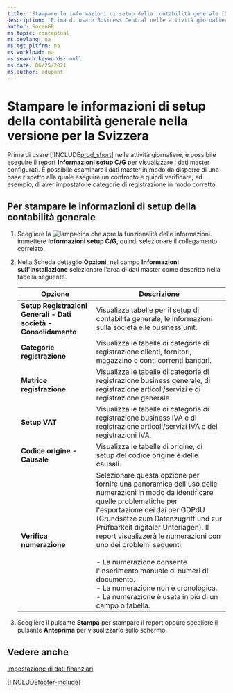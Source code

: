 ```yaml
---
title: 'Stampare le informazioni di setup della contabilità generale [CH]'
description: 'Prima di usare Business Central nelle attività giornaliere, è possibile eseguire il report Informazioni setup C/G per visualizzare i dati master configurati.'
author: SorenGP
ms.topic: conceptual
ms.devlang: na
ms.tgt_pltfrm: na
ms.workload: na
ms.search.keywords: null
ms.date: 06/25/2021
ms.author: edupont
---
```

# Stampare le informazioni di setup della contabilità generale nella versione per la Svizzera
Prima di usare [!INCLUDE[prod_short](../../includes/prod_short.md)] nelle attività giornaliere, è possibile eseguire il report **Informazioni setup C/G** per visualizzare i dati master configurati. È possibile esaminare i dati master in modo da disporre di una base rispetto alla quale eseguire un confronto e quindi verificare, ad esempio, di aver impostato le categorie di registrazione in modo corretto.  

## Per stampare le informazioni di setup della contabilità generale  

1.  Scegliere la ![lampadina che apre la funzionalità delle informazioni.](../../media/ui-search/search_small.png "Informazioni sull'operazione che si desidera eseguire") immettere **Informazioni setup C/G**, quindi selezionare il collegamento correlato.  
2.  Nella Scheda dettaglio **Opzioni**, nel campo **Informazioni sull'installazione** selezionare l'area di dati master come descritto nella tabella seguente.  

    |Opzione|Descrizione|  
    |-------------------------------------|---------------------------------------|  
    |**Setup Registrazioni Generali - Dati società - Consolidamento**|Visualizza tabelle per il setup di contabilità generale, le informazioni sulla società e le business unit.|  
    |**Categorie registrazione**|Visualizza le tabelle di categorie di registrazione clienti, fornitori, magazzino e conti correnti bancari.|  
    |**Matrice registrazione**|Visualizza le tabelle di categorie di registrazione business generale, di registrazione articoli/servizi e di registrazione generale.|  
    |**Setup VAT**|Visualizza le tabelle di categorie di registrazione business IVA e di registrazione articoli/servizi IVA e del registrazioni IVA.|  
    |**Codice origine - Causale**|Visualizza le tabelle di origine, di setup del codice origine e delle causali.|  
    |**Verifica numerazione**|Selezionare questa opzione per fornire una panoramica dell'uso delle numerazioni in modo da identificare quelle problematiche per l'esportazione dei dai per GDPdU (Grundsätze zum Datenzugriff und zur Prüfbarkeit digitaler Unterlagen). Il report visualizzerà le numerazioni con uno dei problemi seguenti:<br /><br /> -   La numerazione consente l'inserimento manuale di numeri di documento.<br />-   La numerazione non è cronologica.<br />-   La numerazione è usata in più di un campo o tabella.|  

3.  Scegliere il pulsante **Stampa** per stampare il report oppure scegliere il pulsante **Anteprima** per visualizzarlo sullo schermo.  

## Vedere anche  
[Impostazione di dati finanziari](../../finance-setup-finance.md)


[!INCLUDE[footer-include](../../includes/footer-banner.md)]